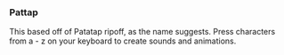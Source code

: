 ### Pattap  

This based off of Patatap ripoff, as the name suggests. 
Press characters from a - z on your keyboard to create sounds and animations.
